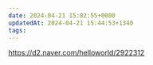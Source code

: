 ```yaml
---
date: 2024-04-21 15:02:55+0000
updatedAt: 2024-04-21 15:44:53+1340
tags: 
---
```

https://d2.naver.com/helloworld/2922312